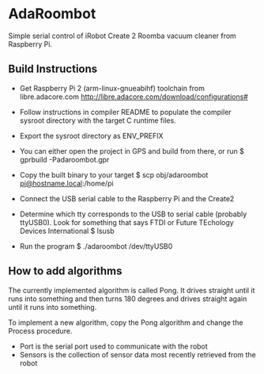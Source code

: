 # AdaRoombot

Simple serial control of iRobot Create 2 Roomba vacuum cleaner from Raspberry Pi.

## Build Instructions

- Get Raspberry Pi 2 (arm-linux-gnueabihf) toolchain from libre.adacore.com
http://libre.adacore.com/download/configurations#

- Follow instructions in compiler README to populate the compiler sysroot directory with the target C runtime files.

- Export the sysroot directory as ENV_PREFIX

- You can either open the project in GPS and build from there, or run
	$ gprbuild -Padaroombot.gpr

- Copy the built binary to your target
	$ scp obj/adaroombot pi@hostname.local:/home/pi

- Connect the USB serial cable to the Raspberry Pi and the Create2

- Determine which tty corresponds to the USB to serial cable (probably ttyUSB0). Look for something that says FTDI or Future TEchology Devices International
	$ lsusb

- Run the program
	$ ./adaroombot /dev/ttyUSB0

## How to add algorithms

The currently implemented algorithm is called Pong. It drives straight until it runs into something and then turns 180 degrees and drives straight again until it runs into something. 

To implement a new algorithm, copy the Pong algorithm and change the Process procedure. 
- Port is the serial port used to communicate with the robot
- Sensors is the collection of sensor data most recently retrieved from the robot



